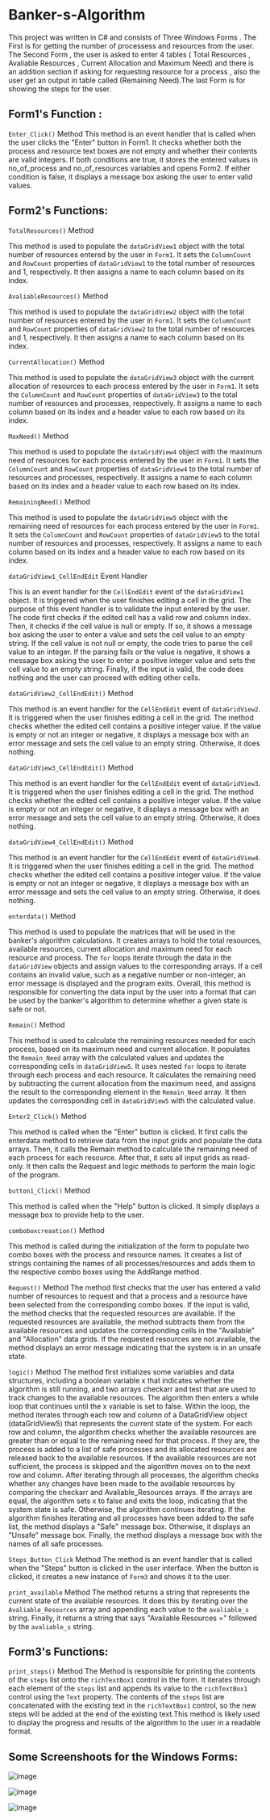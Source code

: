 # Banker-s-Algorithm

This project was written in C# and consists of Three Windows Forms . The First is for getting the number of processess and resources from the user. The Second Form , the user is asked to enter 4 tables ( Total Resources , Avaliable Resources , Current Allocation and Maximum Need) and there is an addition section if asking for requesting resource for a process , also the user get an output in table called (Remaining Need).The last Form is for showing the steps for the user.


## Form1's Function :
`Enter_Click()` Method
This method is an event handler that is called when the user clicks the "Enter" button in Form1. It checks whether both the process and resource text boxes are not empty and whether their contents are valid integers. If both conditions are true, it stores the entered values in no_of_process and no_of_resources variables and opens Form2. If either condition is false, it displays a message box asking the user to enter valid values.



## Form2's Functions:

`TotalResources()` Method

This method is used to populate the `dataGridView1` object with the total number of resources entered by the user in `Form1`. It sets the `ColumnCount` and `RowCount` properties of `dataGridView1` to the total number of resources and 1, respectively. It then assigns a name to each column based on its index.

`AvaliableResources()` Method

This method is used to populate the `dataGridView2` object with the total number of resources entered by the user in `Form1`. It sets the `ColumnCount` and `RowCount` properties of `dataGridView2` to the total number of resources and 1, respectively. It then assigns a name to each column based on its index.

 `CurrentAllocation()` Method

This method is used to populate the `dataGridView3` object with the current allocation of resources to each process entered by the user in `Form1`. It sets the `ColumnCount` and `RowCount` properties of `dataGridView3` to the total number of resources and processes, respectively. It assigns a name to each column based on its index and a header value to each row based on its index.

 `MaxNeed()` Method

This method is used to populate the `dataGridView4` object with the maximum need of resources for each process entered by the user in `Form1`. It sets the `ColumnCount` and `RowCount` properties of `dataGridView4` to the total number of resources and processes, respectively. It assigns a name to each column based on its index and a header value to each row based on its index.

 `RemainingNeed()` Method

This method is used to populate the `dataGridView5` object with the remaining need of resources for each process entered by the user in `Form1`. It sets the `ColumnCount` and `RowCount` properties of `dataGridView5` to the total number of resources and processes, respectively. It assigns a name to each column based on its index and a header value to each row based on its index.

`dataGridView1_CellEndEdit` Event Handler

This is an event handler for the `CellEndEdit` event of the `dataGridView1` object. It is triggered when the user finishes editing a cell in the grid. The purpose of this event handler is to validate the input entered by the user.
The code first checks if the edited cell has a valid row and column index. Then, it checks if the cell value is null or empty. If so, it shows a message box asking the user to enter a value and sets the cell value to an empty string.
If the cell value is not null or empty, the code tries to parse the cell value to an integer. If the parsing fails or the value is negative, it shows a message box asking the user to enter a positive integer value and sets the cell value to an empty string.
Finally, if the input is valid, the code does nothing and the user can proceed with editing other cells.


`dataGridView2_CellEndEdit()` Method

This method is an event handler for the `CellEndEdit` event of `dataGridView2`. It is triggered when the user finishes editing a cell in the grid. The method checks whether the edited cell contains a positive integer value. If the value is empty or not an integer or negative, it displays a message box with an error message and sets the cell value to an empty string. Otherwise, it does nothing.

`dataGridView3_CellEndEdit()` Method

This method is an event handler for the `CellEndEdit` event of `dataGridView3`. It is triggered when the user finishes editing a cell in the grid. The method checks whether the edited cell contains a positive integer value. If the value is empty or not an integer or negative, it displays a message box with an error message and sets the cell value to an empty string. Otherwise, it does nothing.

`dataGridView4_CellEndEdit()` Method

This method is an event handler for the `CellEndEdit` event of `dataGridView4`. It is triggered when the user finishes editing a cell in the grid. The method checks whether the edited cell contains a positive integer value. If the value is empty or not an integer or negative, it displays a message box with an error message and sets the cell value to an empty string. Otherwise, it does nothing.

 `enterdata()` Method

This method is used to populate the matrices that will be used in the banker's algorithm calculations. It creates arrays to hold the total resources, available resources, current allocation and maximum need for each resource and process. 
The `for` loops iterate through the data in the `dataGridView` objects and assign values to the corresponding arrays. If a cell contains an invalid value, such as a negative number or non-integer, an error message is displayed and the program exits.
Overall, this method is responsible for converting the data input by the user into a format that can be used by the banker's algorithm to determine whether a given state is safe or not.

 `Remain()` Method

This method is used to calculate the remaining resources needed for each process, based on its maximum need and current allocation. It populates the `Remain_Need` array with the calculated values and updates the corresponding cells in `dataGridView5`. 
It uses nested `for` loops to iterate through each process and each resource. It calculates the remaining need by subtracting the current allocation from the maximum need, and assigns the result to the corresponding element in the `Remain_Need` array. It then updates the corresponding cell in `dataGridView5` with the calculated value.

 `Enter2_Click()` Method

This method is called when the "Enter" button is clicked. It first calls the enterdata method to retrieve data from the input grids and populate the data arrays. Then, it calls the Remain method to calculate the remaining need of each process for each resource. After that, it sets all input grids as read-only. It then calls the Request and logic methods to perform the main logic of the program.

 `button1_Click()` Method

This method is called when the "Help" button is clicked. It simply displays a message box to provide help to the user.

 `comboboxcreaation()` Method

This method is called during the initialization of the form to populate two combo boxes with the process and resource names. It creates a list of strings containing the names of all processes/resources and adds them to the respective combo boxes using the AddRange method.


 `Request()` Method
The method first checks that the user has entered a valid number of resources to request and that a process and a resource have been selected from the corresponding combo boxes. If the input is valid, the method checks that the requested resources are available.
If the requested resources are available, the method subtracts them from the available resources and updates the corresponding cells in the "Available" and "Allocation" data grids.
If the requested resources are not available, the method displays an error message indicating that the system is in an unsafe state.

 `logic()` Method
The method first initializes some variables and data structures, including a boolean variable x that indicates whether the algorithm is still running, and two arrays checkarr and test that are used to track changes to the available resources.
The algorithm then enters a while loop that continues until the x variable is set to false. Within the loop, the method iterates through each row and column of a DataGridView object (dataGridView5) that represents the current state of the system. For each row and column, the algorithm checks whether the available resources are greater than or equal to the remaining need for that process. If they are, the process is added to a list of safe processes and its allocated resources are released back to the available resources. If the available resources are not sufficient, the process is skipped and the algorithm moves on to the next row and column.
After iterating through all processes, the algorithm checks whether any changes have been made to the available resources by comparing the checkarr and Avaliable_Resources arrays. If the arrays are equal, the algorithm sets x to false and exits the loop, indicating that the system state is safe. Otherwise, the algorithm continues iterating.
If the algorithm finishes iterating and all processes have been added to the safe list, the method displays a "Safe" message box. Otherwise, it displays an "Unsafe" message box. Finally, the method displays a message box with the names of all safe processes.

 `Steps_Button_Click` Method 
The method is an event handler that is called when the "Steps" button is clicked in the user interface. When the button is clicked, it creates a new instance of `Form3` and shows it to the user.

 `print_available` Method 
The method returns a string that represents the current state of the available resources. It does this by iterating over the `Avaliable_Resources` array and appending each value to the `avaliable_s` string. Finally, it returns a string that says "Available Resources =" followed by the `avaliable_s` string.

## Form3's Functions:

 `print_steps()` Method 
The Method is responsible for printing the contents of the `steps` list onto the `richTextBox1` control in the form. It iterates through each element of the `steps` list and appends its value to the `richTextBox1` control using the `Text` property. The contents of the `steps` list are concatenated with the existing text in the `richTextBox1` control, so the new steps will be added at the end of the existing text.This method is likely used to display the progress and results of the algorithm to the user in a readable format.


 ## Some Screenshoots for the Windows Forms:
 
![image](https://github.com/MahmoudY00/Banker-s-Algorithm/assets/82828832/ff1895da-f3cf-4f8d-9d79-1394b4cc3555)

![image](https://github.com/MahmoudY00/Banker-s-Algorithm/assets/82828832/0da44024-0c3e-4a35-b386-0fe0cfb83404)

![image](https://github.com/MahmoudY00/Banker-s-Algorithm/assets/82828832/0fe96b9a-f118-43f4-b007-c423beb131c5)



